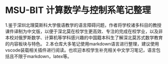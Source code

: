 # MSU-BIT 计算数学与控制系笔记整理
1.鉴于深圳北理莫斯科大学俄语教学的语言障碍问题，作者将学校诸多科目的教授课件译制为中文版，以便于深北莫在校学生更高效、专注的完成在校学业，以及非本校对俄罗斯数学、计算机等学科感兴趣的中国籍本科生了解深北莫苏式数学教育的内容板块与特色。
2.本仓库大多笔记使用markdown语言进行整理，建议使用vscode装载相关插件进行阅读。也欢迎本校学生补充相关中文学习笔记，语言包括且不限于markdown，latex等。
